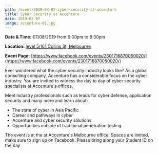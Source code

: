 ```yaml
---
path: /event/2019-08-07-cyber-security-at-accenture
title: Cyber Security at Accenture
date: 2019-08-07
image: accenture-01.jpg
---
```


**Date & Time:** 07/08/2019 from 6:00pm to 8:00pm

**Location:** [level 5/161 Collins St, Melbourne](https://goo.gl/maps/tjFhE7TWpCELeeBc9)

**Event Page:** [https://www.facebook.com/events/2301716870050020/](https://www.facebook.com/events/2301716870050020/)


Ever wondered what the cyber security industry looks like? As a global consulting company, Accenture has a considerable focus on the cyber industry. You are invited to witness the day to day of cyber security specialists at Accenture's offices.

Meet industry professionals such as leads for cyber defense, application security and many more and learn about:
- The state of cyber in Asia Pacific
- Career and pathways in cyber
- Accenture and cyber security solutions
- Opportunities outside of traditional penetration testing


The event is at the at Accenture's Melbourne office. Spaces are limited, make sure to sign up on Facebook. Please bring along your Student ID on the day
